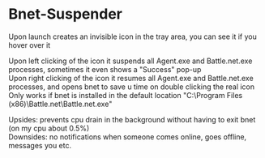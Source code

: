 # Bnet-Suspender

Upon launch creates an invisible icon in the tray area, you can see it if you hover over it  

Upon left clicking of the icon it suspends all Agent.exe and Battle.net.exe processes, sometimes it even shows a "Success" pop-up  
Upon right clicking of the icon it resumes all Agent.exe and Battle.net.exe processes, and opens bnet to save u time on double clicking the real icon  
Only works if bnet is installed in the default location "C:\Program Files (x86)\Battle.net\Battle.net.exe"  

Upsides: prevents cpu drain in the background without having to exit bnet (on my cpu about 0.5%)  
Downsides: no notifications when someone comes online, goes offline, messages you etc.  
